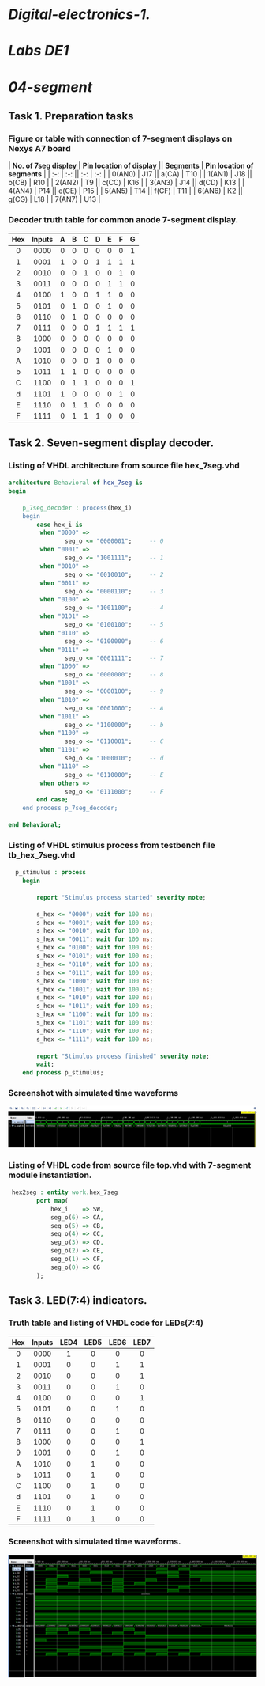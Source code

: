 # *Digital-electronics-1.*

# *Labs DE1* 

# *04-segment*

## Task 1. Preparation tasks

### Figure or table with connection of 7-segment displays on Nexys A7 board

| **No. of 7seg displey** | **Pin location of display** || **Segments** | **Pin location of segments** |
| :-: | :-: || :-: | :-: |
| 0(AN0) | J17 || a(CA) | T10 |
| 1(AN1) | J18 || b(CB) | R10 |
| 2(AN2) | T9  || c(CC) | K16 |
| 3(AN3) | J14 || d(CD) | K13 |
| 4(AN4) | P14 || e(CE) | P15 |
| 5(AN5) | T14 || f(CF) | T11 |
| 6(AN6) | K2  || g(CG) | L18 |
| 7(AN7) | U13 |   

### Decoder truth table for common anode 7-segment display.

| **Hex** | **Inputs** | **A** | **B** | **C** | **D** | **E** | **F** | **G** |
| :-: | :-: | :-: | :-: | :-: | :-: | :-: | :-: | :-: |
| 0 | 0000 | 0 | 0 | 0 | 0 | 0 | 0 | 1 |
| 1 | 0001 | 1 | 0 | 0 | 1 | 1 | 1 | 1 |
| 2 | 0010 | 0 | 0 | 1 | 0 | 0 | 1 | 0 |
| 3 | 0011 | 0 | 0 | 0 | 0 | 1 | 1 | 0 |
| 4 | 0100 | 1 | 0 | 0 | 1 | 1 | 0 | 0 |
| 5 | 0101 | 0 | 1 | 0 | 0 | 1 | 0 | 0 |
| 6 | 0110 | 0 | 1 | 0 | 0 | 0 | 0 | 0 |
| 7 | 0111 | 0 | 0 | 0 | 1 | 1 | 1 | 1 |
| 8 | 1000 | 0 | 0 | 0 | 0 | 0 | 0 | 0 |
| 9 | 1001 | 0 | 0 | 0 | 0 | 1 | 0 | 0 |
| A | 1010 | 0 | 0 | 0 | 1 | 0 | 0 | 0 |
| b | 1011 | 1 | 1 | 0 | 0 | 0 | 0 | 0 |
| C | 1100 | 0 | 1 | 1 | 0 | 0 | 0 | 1 |
| d | 1101 | 1 | 0 | 0 | 0 | 0 | 1 | 0 |
| E | 1110 | 0 | 1 | 1 | 0 | 0 | 0 | 0 |
| F | 1111 | 0 | 1 | 1 | 1 | 0 | 0 | 0 |

## Task 2. Seven-segment display decoder.

### Listing of VHDL architecture from source file hex_7seg.vhd
```VHDL
architecture Behavioral of hex_7seg is
begin

    p_7seg_decoder : process(hex_i)
    begin    
        case hex_i is
         when "0000" =>
                seg_o <= "0000001";     -- 0
         when "0001" =>
                seg_o <= "1001111";     -- 1
         when "0010" =>
                seg_o <= "0010010";     -- 2
         when "0011" =>
                seg_o <= "0000110";     -- 3
         when "0100" =>
                seg_o <= "1001100";     -- 4
         when "0101" =>
                seg_o <= "0100100";     -- 5
         when "0110" =>
                seg_o <= "0100000";     -- 6
         when "0111" =>
                seg_o <= "0001111";     -- 7
         when "1000" =>
                seg_o <= "0000000";     -- 8
         when "1001" =>
                seg_o <= "0000100";     -- 9
         when "1010" =>
                seg_o <= "0001000";     -- A
         when "1011" =>
                seg_o <= "1100000";     -- b       
         when "1100" =>
                seg_o <= "0110001";     -- C
         when "1101" =>
                seg_o <= "1000010";     -- d            
         when "1110" =>
                seg_o <= "0110000";     -- E
         when others =>
                seg_o <= "0111000";     -- F
        end case;
    end process p_7seg_decoder;

end Behavioral;
```

### Listing of VHDL stimulus process from testbench file tb_hex_7seg.vhd
```VHDL
  p_stimulus : process
    begin

        report "Stimulus process started" severity note;

        s_hex <= "0000"; wait for 100 ns;
        s_hex <= "0001"; wait for 100 ns;
        s_hex <= "0010"; wait for 100 ns;
        s_hex <= "0011"; wait for 100 ns;
        s_hex <= "0100"; wait for 100 ns;
        s_hex <= "0101"; wait for 100 ns;
        s_hex <= "0110"; wait for 100 ns;
        s_hex <= "0111"; wait for 100 ns;
        s_hex <= "1000"; wait for 100 ns;
        s_hex <= "1001"; wait for 100 ns;
        s_hex <= "1010"; wait for 100 ns;
        s_hex <= "1011"; wait for 100 ns;
        s_hex <= "1100"; wait for 100 ns;
        s_hex <= "1101"; wait for 100 ns;
        s_hex <= "1110"; wait for 100 ns;
        s_hex <= "1111"; wait for 100 ns;
        
        report "Stimulus process finished" severity note;
        wait;
    end process p_stimulus;

```

### Screenshot with simulated time waveforms

![Simulated_waveforms](Images/Waveform.png)

### Listing of VHDL code from source file top.vhd with 7-segment module instantiation.

```VHDL
 hex2seg : entity work.hex_7seg
        port map(
            hex_i    => SW,
            seg_o(6) => CA,
            seg_o(5) => CB,
            seg_o(4) => CC,
            seg_o(3) => CD,
            seg_o(2) => CE,
            seg_o(1) => CF,
            seg_o(0) => CG
        );
```

## Task 3. LED(7:4) indicators.

### Truth table and listing of VHDL code for LEDs(7:4)

| **Hex** | **Inputs** | **LED4** | **LED5** | **LED6** | **LED7** |
| :-: | :-: | :-: | :-: | :-: | :-: |
| 0 | 0000 | 1 | 0 | 0 | 0 |
| 1 | 0001 | 0 | 0 | 1 | 1 |
| 2 | 0010 | 0 | 0 | 0 | 1 |
| 3 | 0011 | 0 | 0 | 1 | 0 |
| 4 | 0100 | 0 | 0 | 0 | 1 |
| 5 | 0101 | 0 | 0 | 1 | 0 |
| 6 | 0110 | 0 | 0 | 0 | 0 |
| 7 | 0111 | 0 | 0 | 1 | 0 |
| 8 | 1000 | 0 | 0 | 0 | 1 |
| 9 | 1001 | 0 | 0 | 1 | 0 |
| A | 1010 | 0 | 1 | 0 | 0 |
| b | 1011 | 0 | 1 | 0 | 0 |
| C | 1100 | 0 | 1 | 0 | 0 |
| d | 1101 | 0 | 1 | 0 | 0 |
| E | 1110 | 0 | 1 | 0 | 0 |
| F | 1111 | 0 | 1 | 0 | 0 |

### Screenshot with simulated time waveforms.

![LED_Waveform](Images/Waveform_LED.png)





